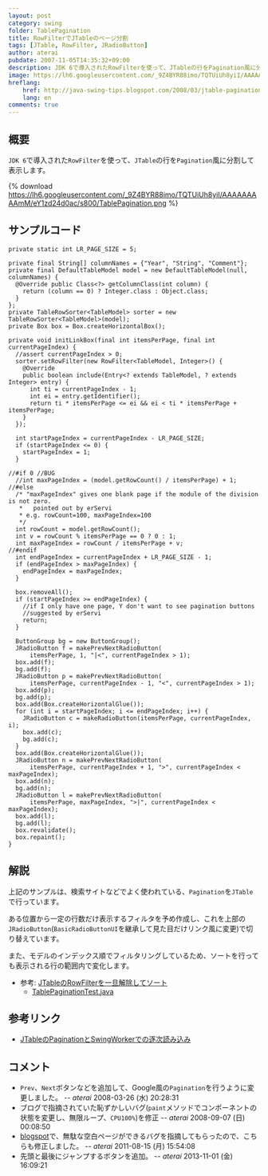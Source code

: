```yaml
---
layout: post
category: swing
folder: TablePagination
title: RowFilterでJTableのページ分割
tags: [JTable, RowFilter, JRadioButton]
author: aterai
pubdate: 2007-11-05T14:35:32+09:00
description: JDK 6で導入されたRowFilterを使って、JTableの行をPagination風に分割して表示します。
image: https://lh6.googleusercontent.com/_9Z4BYR88imo/TQTUiUh8yiI/AAAAAAAAAmM/eY1zd24d0ac/s800/TablePagination.png
hreflang:
    href: http://java-swing-tips.blogspot.com/2008/03/jtable-pagination-example-using.html
    lang: en
comments: true
---
```

## 概要
`JDK 6`で導入された`RowFilter`を使って、`JTable`の行を`Pagination`風に分割して表示します。

{% download https://lh6.googleusercontent.com/_9Z4BYR88imo/TQTUiUh8yiI/AAAAAAAAAmM/eY1zd24d0ac/s800/TablePagination.png %}

## サンプルコード
<pre class="prettyprint"><code>private static int LR_PAGE_SIZE = 5;

private final String[] columnNames = {"Year", "String", "Comment"};
private final DefaultTableModel model = new DefaultTableModel(null, columnNames) {
  @Override public Class&lt;?&gt; getColumnClass(int column) {
    return (column == 0) ? Integer.class : Object.class;
  }
};
private TableRowSorter&lt;TableModel&gt; sorter = new TableRowSorter&lt;TableModel&gt;(model);
private Box box = Box.createHorizontalBox();

private void initLinkBox(final int itemsPerPage, final int currentPageIndex) {
  //assert currentPageIndex &gt; 0;
  sorter.setRowFilter(new RowFilter&lt;TableModel, Integer&gt;() {
    @Override
    public boolean include(Entry&lt;? extends TableModel, ? extends Integer&gt; entry) {
      int ti = currentPageIndex - 1;
      int ei = entry.getIdentifier();
      return ti * itemsPerPage &lt;= ei &amp;&amp; ei &lt; ti * itemsPerPage + itemsPerPage;
    }
  });

  int startPageIndex = currentPageIndex - LR_PAGE_SIZE;
  if (startPageIndex &lt;= 0) {
    startPageIndex = 1;
  }

//#if 0 //BUG
  //int maxPageIndex = (model.getRowCount() / itemsPerPage) + 1;
//#else
  /* "maxPageIndex" gives one blank page if the module of the division is not zero.
   *   pointed out by erServi
   * e.g. rowCount=100, maxPageIndex=100
   */
  int rowCount = model.getRowCount();
  int v = rowCount % itemsPerPage == 0 ? 0 : 1;
  int maxPageIndex = rowCount / itemsPerPage + v;
//#endif
  int endPageIndex = currentPageIndex + LR_PAGE_SIZE - 1;
  if (endPageIndex &gt; maxPageIndex) {
    endPageIndex = maxPageIndex;
  }

  box.removeAll();
  if (startPageIndex &gt;= endPageIndex) {
    //if I only have one page, Y don't want to see pagination buttons
    //suggested by erServi
    return;
  }

  ButtonGroup bg = new ButtonGroup();
  JRadioButton f = makePrevNextRadioButton(
      itemsPerPage, 1, "|&lt;", currentPageIndex &gt; 1);
  box.add(f);
  bg.add(f);
  JRadioButton p = makePrevNextRadioButton(
      itemsPerPage, currentPageIndex - 1, "&lt;", currentPageIndex &gt; 1);
  box.add(p);
  bg.add(p);
  box.add(Box.createHorizontalGlue());
  for (int i = startPageIndex; i &lt;= endPageIndex; i++) {
    JRadioButton c = makeRadioButton(itemsPerPage, currentPageIndex, i);
    box.add(c);
    bg.add(c);
  }
  box.add(Box.createHorizontalGlue());
  JRadioButton n = makePrevNextRadioButton(
      itemsPerPage, currentPageIndex + 1, "&gt;", currentPageIndex &lt; maxPageIndex);
  box.add(n);
  bg.add(n);
  JRadioButton l = makePrevNextRadioButton(
      itemsPerPage, maxPageIndex, "&gt;|", currentPageIndex &lt; maxPageIndex);
  box.add(l);
  bg.add(l);
  box.revalidate();
  box.repaint();
}
</code></pre>

## 解説
上記のサンプルは、検索サイトなどでよく使われている、`Pagination`を`JTable`で行っています。

ある位置から一定の行数だけ表示するフィルタを予め作成し、これを上部の`JRadioButton`(`BasicRadioButtonUI`を継承して見た目だけリンク風に変更)で切り替えています。

また、モデルのインデックス順でフィルタリングしているため、ソートを行っても表示される行の範囲内で変化します。

- 参考: [JTableのRowFilterを一旦解除してソート](https://ateraimemo.com/Swing/ResetRowFilter.html)
    - [TablePaginationTest.java](https://ateraimemo.com/data/swing/TablePaginationTest.java)

<!-- dummy comment line for breaking list -->

## 参考リンク
- [JTableのPaginationとSwingWorkerでの逐次読み込み](https://ateraimemo.com/Swing/PageInputForPagination.html)

<!-- dummy comment line for breaking list -->

## コメント
- `Prev`、`Next`ボタンなどを追加して、Google風の`Pagination`を行うように変更しました。 -- *aterai* 2008-03-26 (水) 20:28:31
- ブログで指摘されていた恥ずかしいバグ(`paint`メソッドでコンポーネントの状態を変更し、無限ループ、`CPU100%`)を修正 -- *aterai* 2008-09-07 (日) 00:08:50
- [blogspot](https://java-swing-tips.blogspot.com/2008/03/jtable-pagination-example-using.html)で、無駄な空白ページができるバグを指摘してもらったので、こちらも修正しました。 -- *aterai* 2011-08-15 (月) 15:54:08
- 先頭と最後にジャンプするボタンを追加。 -- *aterai* 2013-11-01 (金) 16:09:21

<!-- dummy comment line for breaking list -->
